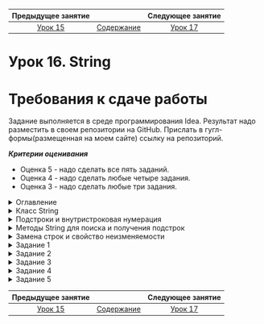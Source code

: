 Предыдущее занятие |         &nbsp;          | Следующее занятие
:----------------:|:-----------------------:|:----------------:
[Урок 15](LESSON15.MD) | [Содержание](README.MD) | [Урок 17](LESSON17.md)

# Урок 16. String

# Требования к сдаче работы

Задание выполняется в среде программирования Idea. Результат надо разместить в своем репозитории на GitHub.
Прислать в гугл-формы(размещенная на моем сайте) ссылку на репозиторий.

***Критерии оценивания***

* Оценка 5 - надо сделать все пять заданий.
* Оценка 4 - надо сделать любые четыре задания.
* Оценка 3 - надо сделать любые три задания.

<details>
<summary>
Оглавление
</summary>

# Оглавление

1. [Класс String](#класс-string)
   * [Строковый литерал](#строковый-литерал)
   * [Пул строк и методы `Object`](#пул-строк-и-методы-object)
   * [Полезные методы `String`](#полезные-методы-string)
2. [Подстроки и внутристроковая нумерация](#подстроки-и-внутристроковая-нумерация)
   * [Нумерация символов внутри строки](#нумерация-символов-внутри-строки)
   * [Получение символа по индексу](#получение-символа-по-индексу)
   * [Составляем простой алгоритм на основе стандартных методов](#составляем-простой-алгоритм-на-основе-стандартных-методов)
3. [Методы String для поиска и получения подстрок](#методы-string-для-поиска-и-получения-подстрок)
   * [Методы для поиска подстрок](#методы-для-поиска-подстрок)
   * [Методы для получения подстрок](#методы-для-получения-подстрок)
4. [Замена строк и свойство неизменяемости](#замена-строк-и-свойство-неизменяемости)
   * [Методы замены строк](#методы-замены-строк)
   * [Свойство неизменяемости](#свойство-неизменяемости)
   * [Плюсы и минусы неизменяемости](#плюсы-и-минусы-неизменяемости)
5. [Задание 1](#задание-1)
6. [Задание 2](#задание-2)
7. [Задание 3](#задание-3)
8. [Задание 4](#задание-4)
9. [Задание 5](#задание-5)
   

</details>

<details>
<summary>Класс String</summary>

# Класс String

Строки в программировании встречаются повсеместно. 
Любое сообщение в браузере, текст для ввода и вывода, время, даты — всё это строки. 

Его объект представляет собой набор символов — **строку** (англ. _string_). Например, текст урока, который вы сейчас читаете, —
это множество объектов `String`. 

Класс `String` — самый популярный в любой программе на `Java`, даже если в коде нет ни одного его экземпляра.
Без строк не обойтись при записи метаинформации, такой как имена классов и импортов. 
Также `String` даёт возможность проводить множество манипуляций со строками: 
проверять их размер и содержание, приводить к нужному регистру.

## Строковый литерал

Поскольку строки являются объектами, их можно создавать через ключевое слово `new`:
```java
String myString = new String("Привет!");
```
 
Однако гораздо проще и удобнее создавать так, как вы делали во всех предыдущих уроках: 
```java
String myString = "Привет!";  
```
При такой записи объект-строка создаётся через строковый **литерал** (англ. _string literal_).
**Литералы** — это заранее определённые константные значения в программе.
Их не могут создать программисты, и они всегда обозначают одно и то же. 
Например, символ `1` — это значение, всегда равное единице, а запись `"кот"` всегда обозначает пушистого домашнего питомца. 
В нашем примере литералом будет запись `"Привет!"`. 

Литералы используются практически во всех языках программирования для создания значений примитивных типов: 

```java
int age = 23; // 23 — числовой литерал
String name = "Байт"; // "Байт" — строковый литерал
boolean isJavaAwesome = true; // true — булев литерал  
```

По возможности всегда создавайте строки через литерал. 
Во-первых, такая запись короче и привычнее для большинства разработчиков. 
Во-вторых, она позволяет JVM использовать специальные оптимизации для строк. 

## Пул строк и методы `Object`

Строки — неизменяемые объекты. Это значит, что вы не сможете подменить символы внутри после инициализации. 
Поэтому для экономии места в оперативной памяти строки с одинаковым значением на уровне JVM могут ссылаться на один и тот же объект. 
При создании строк с помощью литерала они попадают в особое хранилище —  **пул строк** (англ. `string pool`). 
Если строка находится в пуле и вы попытаетесь создать строку с таким же значением,
то она не будет создаваться второй раз. Вместо этого вернётся ссылка на уже существующую. 
Подробнее о пуле строк можно почитать [здесь](https://ru.stackoverflow.com/questions/714949/%D0%A1%D1%80%D0%B0%D0%B2%D0%BD%D0%B5%D0%BD%D0%B8%D0%B5-%D1%81%D1%82%D1%80%D0%BE%D0%BA-%D0%B2-java-%D0%BF%D0%BE-%D1%81%D1%81%D1%8B%D0%BB%D0%BA%D0%B5)
или в [официальной документации](https://docs.oracle.com/en/java/javase/21/docs/api/java.base/java/lang/String.html). 

Важно запомнить, что строки, которые создаются через new, не попадают в пул. 
Это нужно учитывать при сравнении строк между собой. Вместо оператора == нужно всегда использовать `equals()`. 
Этот метод вместе с `toString()` и `hashCode()` уже корректно переопределены для `String` — как одного из основных классов стандартной библиотеки. 
Вот что произойдёт при сравнении строк через `==`, а не через `equals()`:

```java
public class Practicum {
    public static void main(String[] args) {
        String one = "привет"; // строка попала в пул
        String two = "привет"; // вместо создания новой строки берётся ссылка на уже существующую
        String three = new String("привет"); // создаётся новый объект

        System.out.println(one==two); // вернёт true
        System.out.println(one==three); // вернёт false
    }
}
```

```
Результат

true

false
```

Хотя все три строки одинаковые, у них отличается способ создания, 
и их сравнение через `==` вернёт как `true`, так и `false`.

Если бы строки сравнивались через `equals()`, 
то результат был бы корректным (поскольку происходит сравнение значений, а не ссылок).

```java
public class Practicum {
    public static void main(String[] args) {
        String one = "привет";
        String two = "привет";
        String three = new String("привет");

        System.out.println(one.equals(two)); // вернёт true
        System.out.println(one.equals(three)); // вернёт true
    }
}
```

```
Результат

true

true
```

Другой метод класса `Object` — `toString()`, который обычно используется, чтобы создать строковое представление объекта, при вызове для строк просто возвращает их самих.

## Полезные методы `String`

Класс `String` содержит несколько десятков методов. Знать все необязательно, но некоторые стоит запомнить. 
Например, узнать, сколько символов в строке, можно с помощью метода `length()`. Метод `isEmpty()` возвращает ответ, 
является ли строка пустой или нет. Если использовать их вместе, 
то можно заглянуть в содержание строки. Допустим, нужно проверить, есть ли в строке нужное количество символов:

```java
public class PasswordChecker {
    public boolean checkPassword(String password) {
        if (password.isEmpty()) { // проверяем, не является ли строка пустой
            System.out.println("Пароль отсутствует.");
            return false;
        } else if (password.length() < 8) { // размер строки не должен быть меньше 8 символов
            System.out.println("Пароль слишком короткий.");
            return false;
        }
        System.out.println("Подходящий пароль.");
        return true;
    }

    public static void main(String[] args) {
        PasswordChecker checker = new PasswordChecker();

        System.out.println(checker.checkPassword(""));           // false
        System.out.println(checker.checkPassword("S34fd1265Jd")); // true
        System.out.println(checker.checkPassword("          "));  // true
        System.out.println(checker.checkPassword("shortpw"));    // false
    }
}
```
```
Результат

Пароль отсутствует.

false

Подходящий пароль.

true

Подходящий пароль.

true

Пароль слишком короткий.

false

```

В этом коде методы `isEmpty()` и `length()` отвечают за то, чтобы пароль содержал не меньше восьми символов и не был пустым. 
Поменяйте значение строк и посмотрите, как изменится результат. 

Обратите внимание на «пустую» строку `"          "` (англ. _string blank_).
Она состоит только из пробелов. Да, пробелы — это тоже символы! Такие строки
из пробелов встречаются очень часто, и для их обработки тоже есть методы. `isBlank()` 
вернёт `true`, если строка действительно пустая (`""`) или содержит только пробельные символы. 
Метод `trim()` (англ. «обрезать») возвращает строку, из которой удалены пробельные символы в начале и в конце.

```java
public class Practicum {
    public static void main(String[] args) {
        String blank = "   ";
        String notBlank = "Тут пробелы или строка?!";
        System.out.println(blank.isBlank()); // true
        System.out.println(notBlank.isBlank()); // false

        String withBlanks = "  Привет, у меня тут лишние пробелы!";
        String trimmed = withBlanks.trim();
        System.out.println(trimmed);
    }
}
```
```
Результат

true

false

Привет, у меня тут лишние пробелы!
```


Строки могут состоять как из строчных, так и из прописных букв. 
Поэтому класс String предоставляет методы `toUpperCase()` и `toLowerCase()` для перевода строки в верхний и нижний регистры:

```java
public class Practicum {
    public static void main(String[] args) {
        String text = "Привет, я Java!";
        System.out.println(text.toUpperCase()); // выведет "ПРИВЕТ, Я JAVA!"
        System.out.println(text.toLowerCase()); // выведет "привет, я java!"
    }
}
```
```
Результат

ПРИВЕТ, Я JAVA!

привет, я java!
```

</details>

<details>
<summary>Подстроки и внутристроковая нумерация</summary>

# Подстроки и внутристроковая нумерация

При работе со строками часто нужно найти и потом изменить некоторые слова или отдельные символы. 
Это может понадобиться, например, для исправления орфографических ошибок в текстовом редакторе или 
чтобы найти нужную информацию в браузере. Для обработки этих и подобных задач используются подстроки. 
О них и поговорим в этом уроке. 

**Подстрока** (англ. _substring_) — это непрерывный набор символов внутри строки.
Например, «**обед**» — подстрока для «п**обед**а», а словосочетание «**упала на лапу**» содержится в строке «А роза **упала на лапу** Азора». 
А вот «**саёт**» не будет подстрокой для «**са**мол**ёт**» — так как тут нарушена последовательность символов. 

Строка также всегда будет подстрокой и для самой себя. 
Однако важно запомнить, что подстроки чувствительны к регистру. 
К примеру, «**чай**» будет подстрокой для «**чай**», 
но не будет для «**Чай**», а «**Кар**» не входит в «**картошка**», но входит в «**Карлсон**».

![img.png](img.png)

## Нумерация символов внутри строки

Ориентироваться внутри строк и искать подстроки позволяет внутренняя нумерация символов. 
Она ничем не отличается от нумерации в массиве и тоже начинается с **нуля**. Свой номер есть у каждого «символа»,
будь это цифра, символ алфавита, пробел или даже спецсимвол. Например, 
в строке `"Java"` символ `"v"` находится на второй позиции, а символ `"J"` на нулевой. 

![img_1.png](img_1.png)

Для манипуляций с подстроками в классе `String` предусмотрены свои методы. Например, с помощью `indexOf(String str)` и `lastIndexOf(String str)` 
можно найти индекс начала подстроки. Разница методов в том, что `indexOf` ищет слева направо, а `lastIndexOf` — справа налево. Если подстрока не найдена, вернётся `-1`.

```java
public class Practicum {
    public static void main(String[] args) {
        String start = "Hello, world!";
        System.out.println(start.indexOf("world"));
    }
}
```
Будет напечатано `7`. Это индекс элемента `"w"`, с которого начинается подстрока `"world"`. 

![img_2.png](img_2.png)

Методы `indexOf()` и `lastIndexOf()` также могут принимать в качестве второго аргумента индекс, с которого нужно начать поиск. 
В этом случае их сигнатура будет такой — `indexOf(String str, int fromIndex)` и `lastIndexOf(String str,int fromIndex)`. 
Искать, начиная от конкретного символа, полезно, когда вы точно знаете, где 
находится искомая подстрока. Однако если начать поиск не с того элемента, то можно вообще её не найти:

```java
public class Practicum {
    public static void main(String[] args) {
        String start = "Hello, world!";
        System.out.println(start.indexOf("world", 10));
    }
}
```
Метод вернёт -1, так как с позиции 10 при движении слева направо подстроку "world" обнаружить не получилось. 

![img_3.png](img_3.png)

## Получение символа по индексу

Получить элемент можно с помощью метода `charAt(int index)`.
Его, к слову, удобно использовать в циклах для прохода по всем элементам строки. 
В качестве аргумента в метод передаётся индекс:

```java
public class Practicum {
    public static void main(String[] args) {
        String soManyMethods = "Опять много новых методов!";
        System.out.println(soManyMethods.charAt(5)); // выведет пробел
        System.out.println(soManyMethods.charAt(14)); // выведет 'в'
        System.out.println(soManyMethods.charAt(54)); // выдаст исключение
    }
}
```

```
Результат

Exception in thread "main" java.lang.StringIndexOutOfBoundsException: index 54,length 26

	at java.base/java.lang.String.checkIndex(String.java:3278)

	at java.base/java.lang.StringUTF16.checkIndex(StringUTF16.java:1470)

	at java.base/java.lang.StringUTF16.charAt(StringUTF16.java:1267)

	at java.base/java.lang.String.charAt(String.java:695)

	at Practicum.main(Practicum.java:6)
в
```
Символ по индексу обязательно должен существовать, иначе программа выбросит исключение `StringIndexOutOfBoundsException` (англ. «**индекс находится за границами строки**»). 

## Составляем простой алгоритм на основе стандартных методов

Методы стандартной библиотеки — полезные инструменты. Но нужно не только знать их, но и уметь объединять в новые. Допустим, вам нужно написать метод, 
который будет проверять, что какая-то подстрока встречается в строке только один раз. Назовём его, например, `boolean onlySingleSubstring(String initialString, String substring)`. 

```java
onlySingleSubstring("раз два три",      "раз", ); // тут метод должен вернуть true
onlySingleSubstring("раз два, раз два", "раз", ); // а тут false
```

Можно придумать несколько решений, но самое простое — проверить, 
что искомая подстрока входит слева направо (`indexOf(...)`) и справа налево (`lastIndexOf()`) с одинаковым индексом.

```java
public class OnlySubstring {
    public boolean onlySingleSubstring(String initialString, String substring) {
        return initialString.indexOf(substring) == initialString.lastIndexOf(substring);
    }

    public static void main(String[] args) {
        var os = new OnlySubstring();
        System.out.println(os.onlySingleSubstring("раз два, раз два", "раз"));
        System.out.println(os.onlySingleSubstring("раз два", "раз"));
    }
}
```

```
Результат

false

true
```

Если индексы при поиске подстроки не совпадают, значит, методы обнаруживали несколько повторов. 
Чтобы придумать даже такой простой алгоритм, нужно хорошо знать стандартные методы. 

</details>


<details>

<summary>Методы String для поиска и получения подстрок</summary>

# Методы String для поиска и получения подстрок


## Методы для поиска подстрок

Всего в `String` три метода для поиска подстроки:
* `boolean contains(String other)` возвращает `true`, если подстрока будет обнаружена в любом месте строки, иначе `false`;
* `boolean startsWith(String other)` вернёт `true`, если подстрока находится в начале строки, иначе `false`;
* `boolean endsWith(String other)` вернёт `true`, если подстрока в конце строки, иначе `false`.

```java
public class Practicum {
    public static void main(String[] args) {
        System.out.println("раз два три".contains("раз"));    // true
        System.out.println("раз два три".contains("два"));    // true
        System.out.println("раз два три".contains("три"));    // true

        System.out.println("раз два три".startsWith("раз"));  // true
        System.out.println("раз два три".startsWith("два"));  // false
        System.out.println("раз два три".startsWith("три"));  // false

        System.out.println("раз два три".endsWith("раз"));    // false
        System.out.println("раз два три".endsWith("два"));    // false
        System.out.println("раз два три".endsWith("три"));    // true
	}
}
```
```
Результат

true
true
true
true
false
false
false
false
true
```


## Методы для получения подстрок

Часто возникает необходимость не только найти подстроку, но и получить её. 
Это может понадобиться, например, чтобы создать инициалы из имени и отчества — из строк в этом случае нужно взять только первые символы.
Для решения таких задач в классе `String` предусмотрены методы `String substring(int beginIndex, int endIndex)` и 
`String substring(int beginIndex)`. Они принимают индексы и возвращают искомую подстроку или символ. 

Разберём их. 
* `String substring(int beginIndex)`

Если передать в метод `String substring(int beginIndex)` один индекс `beginIndex`, то он вернёт все символы, начиная от этого индекса и до самого конца строки.

```java
public class Practicum {
    public static void main(String[] args) {
        System.out.println("abcde".substring(3)); 
    }
}
```

Элемент `"d"` идёт в строке под индексом `3`, и после него есть только элемент `"e"`, поэтому метод вернул подстроку `"de"`.

![img_4.png](img_4.png)

* `String substring(int beginIndex, int endIndex)`

Второй вариант — передать в `substring()` два индекса: не только начальный `beginIndex`, но и конечный `endIndex`. 
В этом случае метод вернёт подстроку, начиная от символа с `beginIndex` и заканчивая символом с индексом `endIndex-1`. Символ с индексом `endIndex` исключается из результата.


```java
public class Practicum {
    public static void main(String[] args) {
        System.out.println("abcde".substring(1, 5));
    }
} 
```

Будет напечатана подстрока `"bcde"`. Обратите внимание, что несмотря на то, что индекс `5` находится за пределами строки, 
ошибки исключения не будет, так как символ под индексом `4` входит в строку.

![img_5.png](img_5.png)


</details>


<details>

<summary>Замена строк и свойство неизменяемости</summary>

# Замена строк и свойство неизменяемости

Замена строк настолько же необходимая операция, как и их поиск. 
Смена фамилии, переименование улицы — лишь пара возможных примеров, где она нужна. 
В этом уроке разберём методы, с помощью которых можно заменить подстроку или символ, 
а также поговорим о том, как операция замены работает в условиях неизменяемости строк. 

## Методы замены строк

Для замены строк в классе `String` реализованы два метода. 
Первый `String replace(String target, String replacement)` подменяет **все вхождения** подстроки `target` на строку `replacement`. 
Второй `String replaceFirst(String target, String replacement)` заменяет лишь **первое вхождение** искомой подстроки.


```java
public class Practicum {
    public static void main(String[] args) {
        String example = "раз два, раз два";
        System.out.println(example.replace("раз", "три")); // выведет "три два, три два"
        System.out.println(example.replaceFirst("раз", "три")); // выведет "три два, раз два"
    }
}
```

```
Результат

три два, три два

три два, раз два
```

Обратите внимание: оба метода `replace()` и `replaceFirst()` вызываются у объекта класса `String` и одновременно возвращают объект класса `String`. 
Это свойство позволяет объединить несколько вызовов в цепочку (вызывать подряд можно не только эти, но и другие методы `String`). 
Например, если в строке вам нужно заменить все буквы `«а»` на `«А»`, а подстроку `«зелёный»` на `«красный»`, это можно сделать так:

```java
public class Practicum {
    public static void main(String[] args) {
        String vegetables = "Томат — зелёный, а морковка — оранжевая";

        System.out.println(vegetables.replace("а", "А").replaceFirst("зелёный", "красный"));
        // Выведет: "ТомАт — красный, А морковкА — орАнжевАя"
    }
}
```

```
ТомАт — красный, А морковкА — орАнжевАя
```

С помощью методов `replace()` и `replaceFirst()` можно реализовать множество вещей, 
которыми вы пользуетесь каждый день и уже привыкли не замечать. 
Например:
* Автоматическое исправления орфографии при печати — текст с ошибкой или опечаткой заменяется на правильный.
* Автодополнение текста при печати.
* Приведение данных к единому формату. Это актуально, например, при вводе номеров телефонов — 
кто-то из пользователей может записывать номер как `"+7 (999) 999-99-99"`, а кому-то привычнее писать `"89999999999"`. С помощью замены символов разные варианты записи можно унифицировать.

## Свойство неизменяемости

В первом уроке этой темы мы рассказали, что у строк есть одно важное свойство — свойство **неизменяемости** (англ. _immutability_). 
То есть поменять значение отдельных символов внутри строки после инициализации не получится.

```java
public class Practicum {
    public static void main(String[] args) {
        String str = "Меня не получится изменить!";
        str[3] = 'ю'; // код с такой инструкцией не скомпилируется
    }
}
```

```
Результат

submission/Practicum.java:4: error: array required, but String found

        str[3] = 'ю'; // код с такой инструкцией не скомпилируется

           ^

1 error

```
Но ведь мы только что заменяли строки через `replace()` и `replaceFirst()`! Дело в том, что при использовании методов замены 
для неизменяемых объектов всегда создаётся новый объект, а не меняется старый. 
Поэтому вот такой вызов `replace()` ничего не поменяет в программе:

```java
public class Practicum {
    public static void main(String[] args) {
        String greeting = "hello, world";
        greeting.replace("world", "java"); // создаётся новый объект, но никуда не присваивается
        System.out.println(greeting); // по-прежнему выведет hello, world
    }
}
```

Если перенести этот код в `IDEA`, то среда разработки укажет на возможную ошибку — `<Result of 'String.replace()' is ignored>` (англ. «результат вызова String.replace() проигнорирован»).
Чтобы напечаталась изменённая строка, её нужно сохранить в переменную. В нашем примере в `greeting`.

```java
public class Practicum {
    public static void main(String[] args) {
        String greeting = "hello, world";
        greeting = greeting.replace("world", "java"); // новый объект сохранён в greeting
        System.out.println(greeting); // теперь выведет hello, java
    }
}
```

```
Результат

hello, java
```

Чтобы понять, что происходит при выполнении такого кода, посмотрите на рисунок ниже. 

Стрелки указывают на строки и их связь с переменной `greeting`, а цифрами обозначена последовательность действий. 
Сначала (1) где-то в памяти программы создаётся строка `"hello, world"`. Ссылка на неё сохраняется в переменную `greeting`. 
Затем (2) происходит вызов `greeting.replace("world", "java")`, в ходе которого подстрока `"world"` заменяется на `"java"`, и в памяти создаётся новый объект `"hello, java"`. 
Далее (3) переменной `greeting` присваивается ссылка на `"hello, java"`. Строка `"hello, world"`
ещё какое-то время может храниться в памяти, но на неё больше не будет внешних ссылок. 
Затем (4) выводим в консоль содержимое переменной `greeting`, в которой хранится ссылка на новый объект строки, — на экран будет выведено `“hello, java”`.

Обратите внимание: каждое новое строковое значение формируется отдельно от других. Например, строки `“java”` и `“hello, java”` 
возникают в разное время, каждая на своём шаге функции `main()`.

![img_6.png](img_6.png)

## Плюсы и минусы неизменяемости

У неизменяемости есть и достоинства, и недостатки. Начнём с плюсов. 

* Значение неизменяемого объекта внутри метода остаётся постоянным. 
Это значит, что вам не нужно думать над тем, в каких частях программы находится ссылка на объект.
Ни один метод в программе не может изменить неизменяемый объект. Это упрощает понимание программы.

* Неизменяемый объект не может находиться в промежуточном состоянии.
 Его значение (ссылка) может либо измениться, либо нет. Это особенно актуально для сложных и длительных операций. 
Например, если нужно перевести весь текст «Войны и мира» в нижний регистр, 
то неизменяемость гарантирует, что в процессе ни одна часть программы не сможет получить полуготовый текст, где обработана только часть символов.

Однако использование неизменяемых объектов не всегда эффективно. Посмотрим внимательнее на программу по поиску повторений в тексте. 

```java
public class FindRepeats {
    int numberOfRepeats(String text, String substring) {
        int count = 0;
        while (text.contains(substring)) {
            count++;
            text = text.substring(text.indexOf(substring) + substring.length());
        }
        return count;
    }
}
```
Сейчас переменной `text` присваивается каждая найденная подстрока. 
Раскроем этот цикл в последовательность вызовов и изучим его подробнее.

```java
public class Practicum {
    public static void main(String[] args) {

        String text = "раз раз раз раз раз ";
        String entry = "раз ";
        text = text.substring(text.indexOf(entry) + entry.length());
        text = text.substring(text.indexOf(entry) + entry.length());
        text = text.substring(text.indexOf(entry) + entry.length());
        text = text.substring(text.indexOf(entry) + entry.length());
        text = text.substring(text.indexOf(entry) + entry.length());

        System.out.println(text);
    }
}
```

При выполнении такого кода происходит примерно следующее:
1. Каждый вызов `text.substring(text.indexOf(entry) + entry.length());` создаёт новую строку — на каждом шаге из неё удаляется один найденный повтор.
2. Новая строка присваивается `text`.
3. Старое значение строки остаётся в памяти, при этом на него больше нет ссылок из программы. Такие объекты считаются «мусором»,
а механизм их удаления — **сборкой мусора** (англ. _garbage collection_). Сборка мусора периодически запускается средой исполнения **Java**, 
то есть разработчику не приходится специально думать об этом. 
Тем не менее лучше производить меньше мусора, так как его удаление занимает время, а значит, влияет на скорость и отзывчивость программы.

На схеме явно видно, что программа создала несколько похожих, но тем не менее разных строк, и на каждую нужно выделить место в памяти.

![img_7.png](img_7.png)

</details>

<details>

<summary>Задание 1</summary>

# Задание 1

Пользователи веб-сайта часто вставляют лишние пробелы в поля ввода. 
Напишите метод `fixString()` для обрезки ненужных пробелов. 
Он должен возвращать текст "Вы ничего не ввели!", 
если входная строка пустая или состоит из пробельных символов.

```java

public class CleanInput {
    public String fixString(String str) {
        
    }
}

```

## Подсказка

* Для того чтобы проверить, пустая строка или нет, нужен метод isBlank().
* Отчистить строку от лишних пробелов в начале и конце можно с помощью trim().
* Для оформления метода вам понадобится условная конструкция if () {} else {}.

</details>


<details>

<summary>Задание 2</summary>

# Задание 2

Реализуйте методы `capsLock()` и `print()`. 
Первый устанавливает флаг `isCapsLock` в `true` или `false`.
Второй выводит строку в верхнем или оставляет регистр как есть в зависимости от этого флаг

```java
public class TextEditor {

    private boolean isCapsLock = false;

    public void capsLock() {
        // Здесь нужно изменить значение флага isCapsLock на противоположное
    }

    public void print(String str) {
		// а здесь нужно распечатать строку или в верхнем регистре, или без изменений, учитывая флаг
    }
}


```

## Подсказка

* Для изменения значения флага на противоположное можно взять его логическое отрицание `true == !false`.
* Чтобы выбрать, в каком регистре выводить строку, можно использовать условную конструкцию `if (...) {} else {}`.

</details>

<details>

<summary>Задание 3</summary>

# Задание 3

Напишите метод `int numberOfRepeats(String text, String substring)`, который будет возвращать число повторения подстроки `substring` в переданном тексте text. 
Пример

```java
numberOfRepeats("раз два три, раз два три", "раз"); // вернёт 2
numberOfRepeats("Hello, world!", "goodbye"); // вернёт 0 
```

`Practicum.java`

```java
public class Practicum {
    public static void main(String[] args) {
        FindRepeats check = new FindRepeats();
        int count = check.numberOfRepeats("раз, раз, раз", "раз");
        System.out.println(count);
    }
}

```

`FindRepeats.java`

```java
public class FindRepeats {
    int numberOfRepeats(String text, String substring) {

    }
}


```


## Подсказка

* Для хранения числа повторений создайте переменную. Искать повторы поможет метод `contains()`. 
Также понадобится цикл, который будет продолжаться до тех пор, 
пока не найдены все повторения. 
Это будет выглядеть так — `while (text.contains(substring))`.
* Внутри тела цикла нужно считать повторы `count++` и менять значение `text`, удаляя из него текст, где уже были найдены повторения.
* Преобразовать текст нужно через методы `substring()` и `indexOf()`. Конструкция `text.indexOf(substring)` + `substring.length()` вернёт индекс символа, 
следующего за найденной подстрокой. Начиная с этого символа, нужно вернуть остаток текста через `substring()`.

</details>


<details>

<summary>Задание 4</summary>

# Задание 4


Маленькие дети часто забывают, что нужно начинать новое предложение с большой буквы. Помогите им! Реализуйте метод `capitalize()`. 
Он должен переводить первый символ в переданной строке в верхний регистр при помощи метода `toUpperCase()` и возвращать полученную строку.

`Practicum.java`

```java
public class Practicum {
    public static void main(String[] args) {
        Capitalizator check = new Capitalizator();
        System.out.println(check.capitalize("я не волшебник, я только учусь!"));
    }
}

```

`Capitalizator.java`

```java
public class Capitalizator {
    public String capitalize(String str) {
        
    }
}


```

## Подсказка

* Первый символ в строке нужно взять через `substring(0,1)` и перевести в верхний регистр через `toUpperCase()`.
* Затем заглавный символ нужно прибавить к оставшейся строке. Получить её позволит `substring(1)`.

</details>


<details>

<summary>Задание 5</summary>

# Задание 5

Опечатки и орфографические ошибки — проклятье любых текстов.
Бьёмся об заклад, в нашем курсе вам тоже попадались эти субъекты! 
Поэтому предлагаем вам реализовать программу автозамены. Она должна будет исправлять заранее известные недоработки в тексте.

Реализуйте метод `String fixText(String text)`. Он должен:
* Исправлять кавычки `"„"` и `"“"` на `"«"` и `"»"`.
* Убирать опечатку в слове `"цевилизаций"` (на `"цивилизаций"`).
* Убирать лишние символы в начале и в конце строки.
* Начинать строку с большой буквы. Обратите внимание, мы уже добавили в код ранее написанный вами метод `String capitalize(String str)`.

`Practicum.java`

```java
public class TextFixer {

    public String capitalize(String str) {
        return str.substring(0, 1).toUpperCase() + str.substring(1);
    }

    public String fixText(String text) {
        // Реализуйте этот метод
         
    }

    public static void main(String[] args) {

        String text = "    история каждой из крупных галактических цевилизаций может быть разделена на три различные, " +
                "ярко выраженные фазы: Борьба за выживание, Любопытство и Утонченность, также именуемые фазами " +
                "„Как?“, „Зачем?“ и „Где?“. Пример: если для первой фазы характерен вопрос: „Как бы нам поесть?“," +
                " а для второй „Зачем мы едим?“, то третья отличается вопросом: „Где бы нам лучше поужинать?“.   ";

        var textFixer = new TextFixer();
        var fixedText = textFixer.fixText(text);
        System.out.println(fixedText);
    }
}


```

## Подсказка

* Вызов метода `trim()`, чтобы убрать начальные и конечные пробелы, и методов `replace()` для замены можно объединить в цепочку вызовов.
* Чтобы заменить кавычки на правильные, нужно два вызова `.replace("„", "«").replace("“", "»")`. 
Ещё один вызов `.replace("цевилизаций", "цивилизаций")` требуется для замены опечатки на правильный результат.
* Можно сразу применить `capitalize()` к результату вызова остальных методов, а можно сначала сохранить промежуточный результат,
а потому передать его в `capitalize()`. В любом случае не забудьте, что текст должен начинаться с заглавной буквы.

</details>




Предыдущее занятие |         &nbsp;          | Следующее занятие
:----------------:|:-----------------------:|:----------------:
[Урок 15](LESSON15.MD) | [Содержание](README.MD) | [Урок 17](LESSON17.MD)
